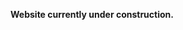 <b>Website currently under construction.</b>

<!-- GALLERY -->
<!-- see: https://www.w3schools.com/howto/howto_css_image_gallery.asp-->
<!--
 <div class="responsive">
  <div class="gallery">
    <a target="_blank" href="static/assets/gallery/DSC_0129.JPG">
      <img src="static/assets/gallery/DSC_0129.JPG" alt="Northern Lights">
    </a>
    <div class="desc">The northern lights just south of the Arctic Circle, 2023.</div>
  </div>
</div>

<div class="responsive">
  <div class="gallery">
    <a target="_blank" href="static/assets/gallery/IMG_6469.JPG">
      <img src="static/assets/gallery/IMG_6469.JPG" alt="Glass vase">
    </a>
    <div class="desc">Glass vase from <i>Roman Replication</i>, 2018</div>
  </div>
</div>

<div class="responsive">
  <div class="gallery">
    <a target="_blank" href="static/assets/gallery/IMG_2095.jpg">
      <img src="static/assets/gallery/IMG_2095.jpg" alt="Kuttrolf Stem Glass">
    </a>
    <div class="desc">Wine glass with Kuttrolf stem, 2024.</div>
  </div>
</div>
-->

<!--
<div class="responsive">
  <div class="gallery">
    <a target="_blank" href="img_mountains.jpg">
      <img src="img_mountains.jpg" alt="Mountains">
    </a>
    <div class="desc">Add a description of the image here</div>
  </div>
</div>

<div class="clearfix"></div> -->

<!-- END GALLERY -->


